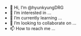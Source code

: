 - 👋 Hi, I’m @hyunkyungDRG
- 👀 I’m interested in ...
- 🌱 I’m currently learning ...
- 💞️ I’m looking to collaborate on ...
- 📫 How to reach me ...

<!---
hyunkyungDRG/hyunkyungDRG is a ✨ special ✨ repository because its `README.md` (this file) appears on your GitHub profile.
You can click the Preview link to take a look at your changes.
--->
